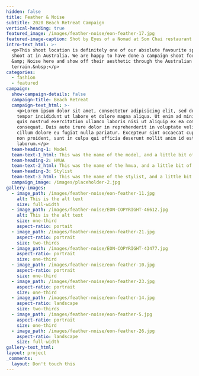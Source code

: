 ```yaml
---
hidden: false
title: Feather & Noise
subtitle: 2020 Beach Retreat Campaign
vertical-heading: true
featured_image: /images/feather-noise/eon-feather-17.jpg
featured-image-caption: Shot by Eyes of a Nomad at Som Chai restaurant
intro-text_html: >-
  <p>This shoot location is definitely one of our absolute favourite spots to
  shoot at in Australia. We are happy to have done a campaign shoot for Feather
  &amp; Noise here and show off their aesthetic through the Australian
  terrain.&nbsp;</p>
categories:
  - fashion
  - featured
campaign:
  show-campaign-details: false
  campaign-title: Beach Retreat
  campaign-text_html: >-
    <p>Lorem ipsum dolor sit amet, consectetur adipisicing elit, sed do eiusmod
    tempor incididunt ut labore et dolore magna aliqua. Ut enim ad minim veniam,
    quis nostrud exercitation ullamco laboris nisi ut aliquip ex ea commodo
    consequat. Duis aute irure dolor in reprehenderit in voluptate velit esse
    cillum dolore eu fugiat nulla pariatur. Excepteur sint occaecat cupidatat
    non proident, sunt in culpa qui officia deserunt mollit anim id est
    laborum.</p>
  team-heading-1: Model
  team-text-1_html: This was the name of the model, and a little bit of a blurb about her.
  team-heading-2: HMUA
  team-text-2_html: This was the name of the hmua, and a little bit of a blurb about her.
  team-heading-3: Stylist
  team-text-3_html: This was the name of the stylist, and a little bit of a blurb about her.
  campaign_image: /images/placeholder-2.jpg
gallery-images:
  - image_path: /images/feather-noise/eon-feather-11.jpg
    alt: This is the alt text
    size: full-width
  - image_path: /images/feather-noise/EON-COPYRIGHT-46612.jpg
    alt: This is the alt text
    size: one-third
    aspect-ratio: portait
  - image_path: /images/feather-noise/eon-feather-21.jpg
    aspect-ratio: portrait
    size: two-thirds
  - image_path: /images/feather-noise/EON-COPYRIGHT-43477.jpg
    aspect-ratio: portrait
    size: one-third
  - image_path: /images/feather-noise/eon-feather-10.jpg
    aspect-ratio: portrait
    size: one-third
  - image_path: /images/feather-noise/eon-feather-23.jpg
    aspect-ratio: portrait
    size: one-third
  - image_path: /images/feather-noise/eon-feather-14.jpg
    aspect-ratio: landscape
    size: two-thirds
  - image_path: /images/feather-noise/eon-feather-5.jpg
    aspect-ratio: portrait
    size: one-third
  - image_path: /images/feather-noise/eon-feather-26.jpg
    aspect-ratio: landscape
    size: full-width
gallery-text_html:
layout: project
_comments:
  layout: Don't touch this
---
```

